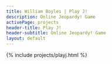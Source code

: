 ```yaml
---
title: William Boyles | Play J!
description: Online Jeopardy! Game
activePage: projects
header-title: Play J!
header-subtitle: Online Jeopardy! Game
layout: default
---
```


<main class="text-black mb-0">
    <div class="col-md-8 offset-md-2">
        {% include projects/playj.html %}
    </div>
</main>
